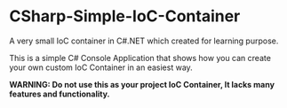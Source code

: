 # CSharp-Simple-IoC-Container
A very small IoC container in C#.NET which created for learning purpose.

This is a simple C# Console Application that shows how you can create your own custom IoC Container in an easiest way.

**WARNING: Do not use this as your project IoC Container,  It lacks many features and functionality.**
